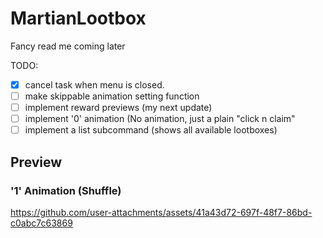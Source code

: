 # MartianLootbox

Fancy read me coming later

TODO:
- [x] cancel task when menu is closed.
- [ ] make skippable animation setting function
- [ ] implement reward previews (my next update)
- [ ] implement '0' animation (No animation, just a plain "click n claim"
- [ ] implement a list subcommand (shows all available lootboxes)

## Preview

### '1' Animation (Shuffle)
https://github.com/user-attachments/assets/41a43d72-697f-48f7-86bd-c0abc7c63869
